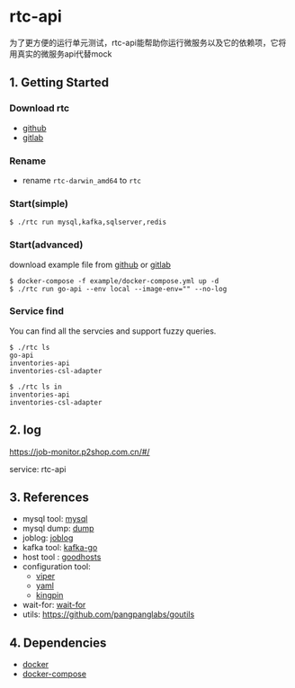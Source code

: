 # rtc-api

为了更方便的运行单元测试，rtc-api能帮助你运行微服务以及它的依赖项，它将用真实的微服务api代替mock

## 1. Getting Started

### Download rtc

- [github](https://github.com/relax-space/rtc-api/releases)
- [gitlab](https://gitlab.p2shop.cn:8443/qa/rtc-api/-/tags)

### Rename

- rename `rtc-darwin_amd64` to `rtc`

### Start(simple)

```
$ ./rtc run mysql,kafka,sqlserver,redis
```

### Start(advanced)

download example file from [github](https://github.com/relax-space/rtc-api/releases) or [gitlab](https://gitlab.p2shop.cn:8443/qa/rtc-api/-/tags)

```
$ docker-compose -f example/docker-compose.yml up -d
$ ./rtc run go-api --env local --image-env="" --no-log
```

### Service find
You can find all the servcies and support fuzzy queries.
```
$ ./rtc ls
go-api
inventories-api
inventories-csl-adapter
```
```
$ ./rtc ls in
inventories-api
inventories-csl-adapter
```

## 2. log
https://job-monitor.p2shop.com.cn/#/

service: rtc-api

## 3. References

- mysql tool: [mysql](https://github.com/go-sql-driver/mysql)
- mysql dump: [dump](https://github.com/relax-space/go-mysqldump)
- joblog: [joblog](https://github.com/ElandGroup/joblog)
- kafka tool: [kafka-go](https://github.com/segmentio/kafka-go)
- host tool : [goodhosts](https://github.com/lextoumbourou/goodhosts)
- configuration tool: 
  - [viper](https://github.com/spf13/viper) 
  - [yaml](https://github.com/ghodss/yaml)
  - [kingpin](https://github.com/alecthomas/kingpin)
- wait-for: [wait-for](https://github.com/fmiguelez/wait-for.git)
- utils: https://github.com/pangpanglabs/goutils

## 4. Dependencies

- [docker](https://yeasy.gitbooks.io/docker_practice/install/)
- [docker-compose](https://yeasy.gitbooks.io/docker_practice/compose/install.html)